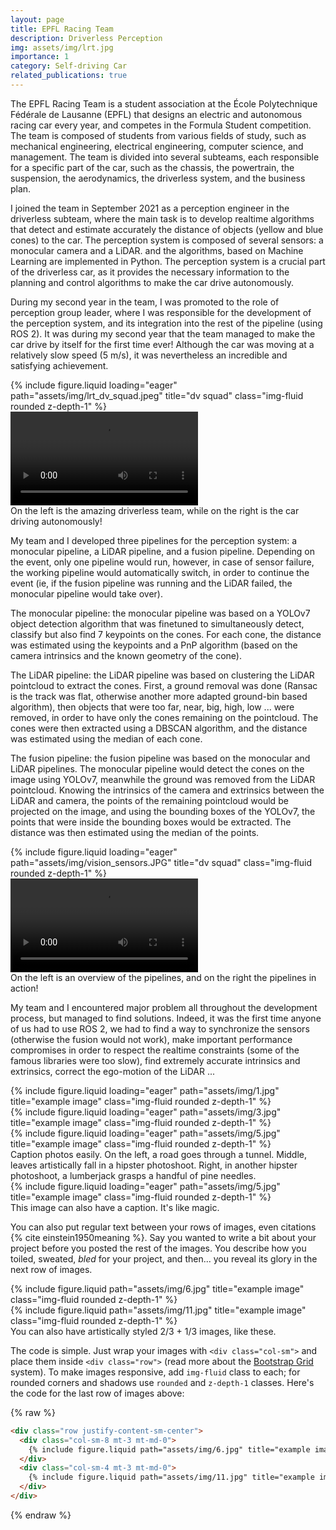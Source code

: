 ```yaml
---
layout: page
title: EPFL Racing Team
description: Driverless Perception
img: assets/img/lrt.jpg
importance: 1
category: Self-driving Car
related_publications: true
---
```


The EPFL Racing Team is a student association at the École Polytechnique Fédérale de Lausanne (EPFL) that designs an electric and autonomous racing car every year, and competes in the Formula Student competition. The team is composed of students from various fields of study, such as mechanical engineering, electrical engineering, computer science, and management. The team is divided into several subteams, each responsible for a specific part of the car, such as the chassis, the powertrain, the suspension, the aerodynamics, the driverless system, and the business plan.

I joined the team in September 2021 as a perception engineer in the driverless subteam, where the main task is to develop realtime algorithms that detect and estimate accurately the distance of objects (yellow and blue cones) to the car. The perception system is composed of several sensors: a monocular camera and a LiDAR. and the algorithms, based on Machine Learning are implemented in Python. The perception system is a crucial part of the driverless car, as it provides the necessary information to the planning and control algorithms to make the car drive autonomously.

During my second year in the team, I was promoted to the role of perception group leader, where I was responsible for the development of the perception system, and its integration into the rest of the pipeline (using ROS 2). It was during my second year that the team managed to make the car drive by itself for the first time ever! Although the car was moving at a relatively slow speed (5 m/s), it was nevertheless an incredible and satisfying achievement. 

<div class="row">
    <div class="col-sm mt-3 mt-md-0">
        {% include figure.liquid loading="eager" path="assets/img/lrt_dv_squad.jpeg" title="dv squad" class="img-fluid rounded z-depth-1" %}
    </div>
    <div class="col-sm mt-3 mt-md-0">
        <video class="img-fluid rounded z-depth-1" controls>
            <source src="{{ 'assets/img/vaudoise.mp4' | relative_url }}" type="video/mp4">
            Your browser does not support the video tag.
        </video>
</div>
</div>
<div class="caption">
    On the left is the amazing driverless team, while on the right is the car driving autonomously!
</div>

My team and I developed three pipelines for the perception system: a monocular pipeline, a LiDAR pipeline, and a fusion pipeline. Depending on the event, only one pipeline would run, however, in case of sensor failure, the working pipeline would automatically switch, in order to continue the event (ie, if the fusion pipeline was running and the LiDAR failed, the monocular pipeline would take over). 

The monocular pipeline: the monocular pipeline was based on a YOLOv7 object detection algorithm that was finetuned to simultaneously detect, classify but also find 7 keypoints on the cones. For each cone, the distance was estimated using the keypoints and a PnP algorithm (based on the camera intrinsics and the known geometry of the cone). 

The LiDAR pipeline: the LiDAR pipeline was based on clustering the LiDAR  pointcloud to extract the cones. First, a ground removal was done (Ransac is the track was flat, otherwise another more adapted ground-bin based algorithm), then objects that were too far, near, big, high, low ... were removed, in order to have only the cones remaining on the pointcloud. The cones were then extracted using a DBSCAN algorithm, and the distance was estimated using the median of each cone.

The fusion pipeline: the fusion pipeline was based on the monocular and LiDAR pipelines. The monocular pipeline would detect the cones on the image using YOLOv7, meanwhile the ground was removed from the LiDAR pointcloud. Knowing the intrinsics of the camera and extrinsics between the LiDAR and camera, the points of the remaining pointcloud would be projected on the image, and using the bounding boxes of the YOLOv7, the points that were inside the bounding boxes would be extracted. The distance was then estimated using the median of the points.

<div class="row">
    <div class="col-sm mt-3 mt-md-0">
        {% include figure.liquid loading="eager" path="assets/img/vision_sensors.JPG" title="dv squad" class="img-fluid rounded z-depth-1" %}
    </div>
    <div class="col-sm mt-3 mt-md-0">
        <video class="img-fluid rounded z-depth-1" controls>
            <source src="{{ 'assets/img/vsv_dv.mp4' | relative_url }}" type="video/mp4">
        </video>
</div>
</div>
<div class="caption">
    On the left is an overview of the pipelines, and on the right the pipelines in action!
</div>

My team and I encountered major problem all throughout the development process, but managed to find solutions. Indeed, it was the first time anyone of us had to use ROS 2, we had to find a way to synchronize the sensors (otherwise the fusion would not work), make important performance compromises in order to respect the realtime constraints (some of the famous libraries were too slow), find extremely accurate intrinsics and extrinsics, correct the ego-motion of the LiDAR ...  

<div class="row">
    <div class="col-sm mt-3 mt-md-0">
        {% include figure.liquid loading="eager" path="assets/img/1.jpg" title="example image" class="img-fluid rounded z-depth-1" %}
    </div>
    <div class="col-sm mt-3 mt-md-0">
        {% include figure.liquid loading="eager" path="assets/img/3.jpg" title="example image" class="img-fluid rounded z-depth-1" %}
    </div>
    <div class="col-sm mt-3 mt-md-0">
        {% include figure.liquid loading="eager" path="assets/img/5.jpg" title="example image" class="img-fluid rounded z-depth-1" %}
    </div>
</div>
<div class="caption">
    Caption photos easily. On the left, a road goes through a tunnel. Middle, leaves artistically fall in a hipster photoshoot. Right, in another hipster photoshoot, a lumberjack grasps a handful of pine needles.
</div>
<div class="row">
    <div class="col-sm mt-3 mt-md-0">
        {% include figure.liquid loading="eager" path="assets/img/5.jpg" title="example image" class="img-fluid rounded z-depth-1" %}
    </div>
</div>
<div class="caption">
    This image can also have a caption. It's like magic.
</div>

You can also put regular text between your rows of images, even citations {% cite einstein1950meaning %}.
Say you wanted to write a bit about your project before you posted the rest of the images.
You describe how you toiled, sweated, _bled_ for your project, and then... you reveal its glory in the next row of images.

<div class="row justify-content-sm-center">
    <div class="col-sm-8 mt-3 mt-md-0">
        {% include figure.liquid path="assets/img/6.jpg" title="example image" class="img-fluid rounded z-depth-1" %}
    </div>
    <div class="col-sm-4 mt-3 mt-md-0">
        {% include figure.liquid path="assets/img/11.jpg" title="example image" class="img-fluid rounded z-depth-1" %}
    </div>
</div>
<div class="caption">
    You can also have artistically styled 2/3 + 1/3 images, like these.
</div>

The code is simple.
Just wrap your images with `<div class="col-sm">` and place them inside `<div class="row">` (read more about the <a href="https://getbootstrap.com/docs/4.4/layout/grid/">Bootstrap Grid</a> system).
To make images responsive, add `img-fluid` class to each; for rounded corners and shadows use `rounded` and `z-depth-1` classes.
Here's the code for the last row of images above:

{% raw %}

```html
<div class="row justify-content-sm-center">
  <div class="col-sm-8 mt-3 mt-md-0">
    {% include figure.liquid path="assets/img/6.jpg" title="example image" class="img-fluid rounded z-depth-1" %}
  </div>
  <div class="col-sm-4 mt-3 mt-md-0">
    {% include figure.liquid path="assets/img/11.jpg" title="example image" class="img-fluid rounded z-depth-1" %}
  </div>
</div>
```

{% endraw %}
